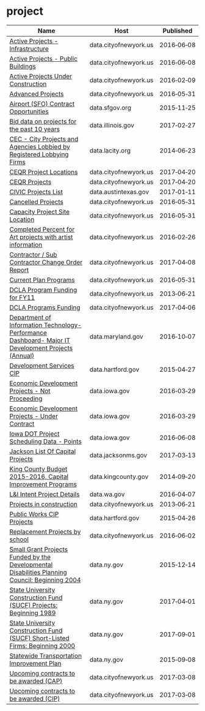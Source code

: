 # project

Name | Host | Published
---- | ---- | ---------
[Active Projects - Infrastructure](../datasets/rukc-mmqu.md) | data.cityofnewyork.us | 2016&#x2011;06&#x2011;08
[Active Projects - Public Buildings](../datasets/g9ub-hrve.md) | data.cityofnewyork.us | 2016&#x2011;06&#x2011;08
[Active Projects Under Construction](../datasets/2xh6-psuq.md) | data.cityofnewyork.us | 2016&#x2011;02&#x2011;09
[Advanced Projects](../datasets/yiqb-mq9h.md) | data.cityofnewyork.us | 2016&#x2011;05&#x2011;31
[Airport (SFO) Contract Opportunities](../datasets/hmh3-ff63.md) | data.sfgov.org | 2015&#x2011;11&#x2011;25
[Bid data on projects for the past 10 years](../datasets/u8e9-ci8g.md) | data.illinois.gov | 2017&#x2011;02&#x2011;27
[CEC - City Projects and Agencies Lobbied by Registered Lobbying Firms](../datasets/4xuf-944h.md) | data.lacity.org | 2014&#x2011;06&#x2011;23
[CEQR Project Locations](../datasets/did2-qzw3.md) | data.cityofnewyork.us | 2017&#x2011;04&#x2011;20
[CEQR Projects](../datasets/gezn-7mgk.md) | data.cityofnewyork.us | 2017&#x2011;04&#x2011;20
[CIVIC Projects List](../datasets/e8fp-i3ts.md) | data.austintexas.gov | 2017&#x2011;01&#x2011;11
[Cancelled Projects](../datasets/cwqt-nvfg.md) | data.cityofnewyork.us | 2016&#x2011;05&#x2011;31
[Capacity Project Site Location](../datasets/tesz-9suw.md) | data.cityofnewyork.us | 2016&#x2011;05&#x2011;31
[Completed Percent for Art projects with artist information](../datasets/gzdv-qiga.md) | data.cityofnewyork.us | 2016&#x2011;02&#x2011;26
[Contractor / Sub Contractor Change Order Report](../datasets/gzvm-na49.md) | data.cityofnewyork.us | 2017&#x2011;04&#x2011;08
[Current Plan Programs](../datasets/bjmk-35w5.md) | data.cityofnewyork.us | 2016&#x2011;05&#x2011;31
[DCLA Program Funding for FY11](../datasets/rskq-5bfv.md) | data.cityofnewyork.us | 2013&#x2011;06&#x2011;21
[DCLA Programs Funding](../datasets/y6fv-k6p7.md) | data.cityofnewyork.us | 2017&#x2011;04&#x2011;06
[Department of Information Technology- Performance Dashboard- Major IT Development Projects (Annual)](../datasets/4yyx-9z2j.md) | data.maryland.gov | 2016&#x2011;10&#x2011;07
[Development Services CIP](../datasets/8x6u-gfvz.md) | data.hartford.gov | 2015&#x2011;04&#x2011;27
[Economic Development Projects - Not Proceeding](../datasets/5fqa-vy76.md) | data.iowa.gov | 2016&#x2011;03&#x2011;29
[Economic Development Projects - Under Contract](../datasets/g6gr-2p55.md) | data.iowa.gov | 2016&#x2011;03&#x2011;29
[Iowa DOT Project Scheduling Data - Points](../datasets/b7c2-88e8.md) | data.iowa.gov | 2016&#x2011;06&#x2011;08
[Jackson List Of Capital Projects](../datasets/cay5-ipen.md) | data.jacksonms.gov | 2017&#x2011;03&#x2011;13
[King County Budget 2015-2016, Capital Improvement Programs](../datasets/fkjb-2cay.md) | data.kingcounty.gov | 2014&#x2011;09&#x2011;20
[L&I Intent Project Details](../datasets/t9je-9qwa.md) | data.wa.gov | 2016&#x2011;04&#x2011;07
[Projects in construction](../datasets/8586-3zfm.md) | data.cityofnewyork.us | 2013&#x2011;06&#x2011;21
[Public Works CIP Projects](../datasets/p5sn-aehm.md) | data.hartford.gov | 2015&#x2011;04&#x2011;26
[Replacement Projects by school](../datasets/kydh-ijhc.md) | data.cityofnewyork.us | 2016&#x2011;06&#x2011;02
[Small Grant Projects Funded by the Developmental Disabilities Planning Council: Beginning 2004](../datasets/3rdq-5smg.md) | data.ny.gov | 2015&#x2011;12&#x2011;14
[State University Construction Fund (SUCF) Projects: Beginning 1989](../datasets/7xmz-2ur8.md) | data.ny.gov | 2017&#x2011;04&#x2011;01
[State University Construction Fund (SUCF) Short-Listed Firms: Beginning 2000](../datasets/kbn3-a3jv.md) | data.ny.gov | 2017&#x2011;09&#x2011;01
[Statewide Transportation Improvement Plan](../datasets/ygg4-74a7.md) | data.ny.gov | 2015&#x2011;09&#x2011;08
[Upcoming contracts to be awarded (CAP)](../datasets/6m3u-8rbh.md) | data.cityofnewyork.us | 2017&#x2011;03&#x2011;08
[Upcoming contracts to be awarded (CIP)](../datasets/tsak-vtv3.md) | data.cityofnewyork.us | 2017&#x2011;03&#x2011;08

